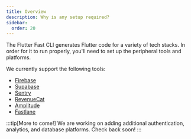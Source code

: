 ```yaml
---
title: Overview
description: Why is any setup required?
sidebar:
  order: 20
---
```


The Flutter Fast CLI generates Flutter code for a variety of tech stacks. In order for it to run properly, you'll need to set up the peripheral tools and platforms.

We currently support the following tools:
- [Firebase](https://firebase.google.com/)
- [Supabase](https://supabase.com/)
- [Sentry](https://sentry.io/welcome/)
- [RevenueCat](https://www.revenuecat.com/)
- [Amplitude](https://amplitude.com/)
- [Fastlane](https://fastlane.tools/)

:::tip[More to come!]
We are working on adding additional authentication, analytics, and database platforms. Check back soon!
:::
